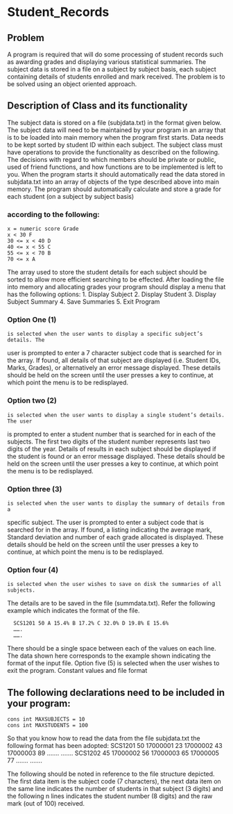# Student_Records

## Problem
A program is required that will do some processing of student records such as awarding grades
and displaying various statistical summaries. The subject data is stored in a file on a subject by
subject basis, each subject containing details of students enrolled and mark received. The
problem is to be solved using an object oriented approach.

## Description of Class and its functionality

The subject data is stored on a file (subjdata.txt) in the format given below. The subject data
will need to be maintained by your program in an array that is to be loaded into main memory
when the program first starts. Data needs to be kept sorted by student ID within each subject.
The subject class must have operations to provide the functionality as described on the
following. The decisions with regard to which members should be private or public, used of
friend functions, and how functions are to be implemented is left to you.
When the program starts it should automatically read the data stored in subjdata.txt into an
array of objects of the type described above into main memory. The program should
automatically calculate and store a grade for each student (on a subject by subject basis)
### according to the following:
    x = numeric score Grade
    x < 30 F
    30 <= x < 40 D
    40 <= x < 55 C
    55 <= x < 70 B
    70 <= x A
    
The array used to store the student details for each subject should be sorted to allow more
efficient searching to be effected. After loading the file into memory and allocating grades your
program should display a menu that has the following options:
      1. Display Subject
      2. Display Student
      3. Display Subject Summary
      4. Save Summaries
      5. Exit Program
### Option One (1) 
    is selected when the user wants to display a specific subject’s details. The
user is prompted to enter a 7 character subject code that is searched for in the array. If found,
all details of that subject are displayed (i.e. Student IDs, Marks, Grades), or alternatively an
error message displayed. These details should be held on the screen until the user presses a key
to continue, at which point the menu is to be redisplayed.

### Option two (2) 
    is selected when the user wants to display a single student’s details. The user
is prompted to enter a student number that is searched for in each of the subjects. The first two
digits of the student number represents last two digits of the year. Details of results in each
subject should be displayed if the student is found or an error message displayed. These details
should be held on the screen until the user presses a key to continue, at which point the menu
is to be redisplayed.

### Option three (3) 
    is selected when the user wants to display the summary of details from a
specific subject. The user is prompted to enter a subject code that is searched for in the array.
If found, a listing indicating the average mark, Standard deviation and number of each grade
allocated is displayed. These details should be held on the screen until the user presses a key to
continue, at which point the menu is to be redisplayed.

### Option four (4) 
    is selected when the user wishes to save on disk the summaries of all subjects.
The details are to be saved in the file (summdata.txt). Refer the following example which
indicates the format of the file.

      SCS1201 50 A 15.4% B 17.2% C 32.0% D 19.8% E 15.6%
      …….
      …….
      
There should be a single space between each of the values on each line. The data shown here
corresponds to the example shown indicating the format of the input file.
Option five (5) is selected when the user wishes to exit the program.
Constant values and file format

## The following declarations need to be included in your program:
    cons int MAXSUBJECTS = 10
    cons int MAXSTUDENTS = 100
    
So that you know how to read the data from the file subjdata.txt the following format has been
adopted:
    SCS1201 50
    17000001 23
    17000002 43
    17000003 89
    …….
    …….
    SCS1202 45
    17000002 56
    17000003 65
    17000005 77
    …….
    …….
    
The following should be noted in reference to the file structure depicted.
The first data item is the subject code (7 characters), the next data item on the same line
indicates the number of students in that subject (3 digits) and the following n lines indicates the
student number (8 digits) and the raw mark (out of 100) received.
